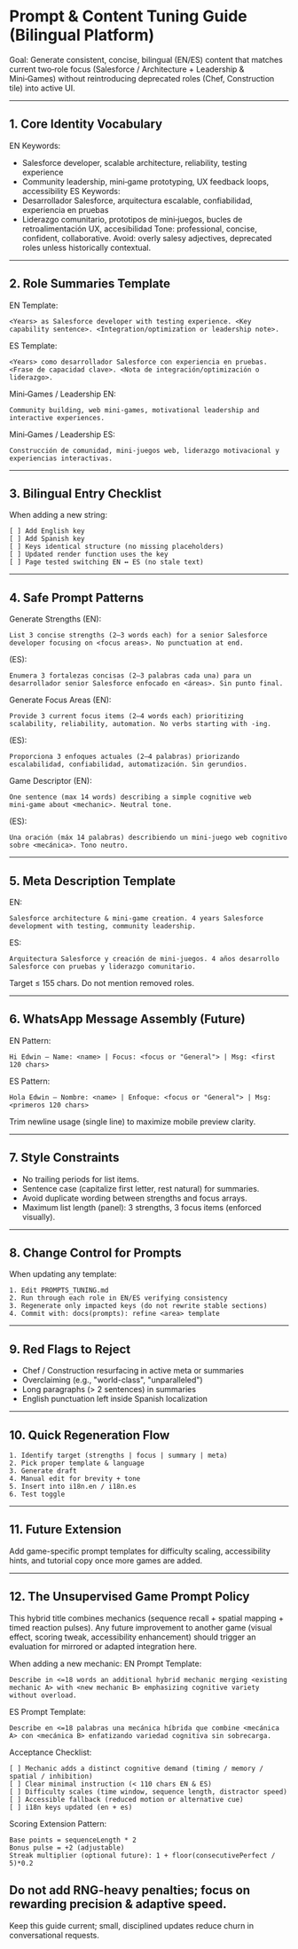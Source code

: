 # Prompt & Content Tuning Guide (Bilingual Platform)

Goal: Generate consistent, concise, bilingual (EN/ES) content that matches current two‑role focus (Salesforce / Architecture + Leadership & Mini‑Games) without reintroducing deprecated roles (Chef, Construction tile) into active UI.

---
## 1. Core Identity Vocabulary
EN Keywords:
- Salesforce developer, scalable architecture, reliability, testing experience
- Community leadership, mini‑game prototyping, UX feedback loops, accessibility
ES Keywords:
- Desarrollador Salesforce, arquitectura escalable, confiabilidad, experiencia en pruebas
- Liderazgo comunitario, prototipos de mini‑juegos, bucles de retroalimentación UX, accesibilidad
Tone: professional, concise, confident, collaborative.
Avoid: overly salesy adjectives, deprecated roles unless historically contextual.

---
## 2. Role Summaries Template
EN Template:
```
<Years> as Salesforce developer with testing experience. <Key capability sentence>. <Integration/optimization or leadership note>.
```
ES Template:
```
<Years> como desarrollador Salesforce con experiencia en pruebas. <Frase de capacidad clave>. <Nota de integración/optimización o liderazgo>.
```

Mini‑Games / Leadership EN:
```
Community building, web mini‑games, motivational leadership and interactive experiences.
```
Mini‑Games / Leadership ES:
```
Construcción de comunidad, mini‑juegos web, liderazgo motivacional y experiencias interactivas.
```

---
## 3. Bilingual Entry Checklist
When adding a new string:
```
[ ] Add English key
[ ] Add Spanish key
[ ] Keys identical structure (no missing placeholders)
[ ] Updated render function uses the key
[ ] Page tested switching EN ↔ ES (no stale text)
```

---
## 4. Safe Prompt Patterns
Generate Strengths (EN):
```
List 3 concise strengths (2–3 words each) for a senior Salesforce developer focusing on <focus areas>. No punctuation at end.
```
(ES):
```
Enumera 3 fortalezas concisas (2–3 palabras cada una) para un desarrollador senior Salesforce enfocado en <áreas>. Sin punto final.
```

Generate Focus Areas (EN):
```
Provide 3 current focus items (2–4 words each) prioritizing scalability, reliability, automation. No verbs starting with -ing.
```
(ES):
```
Proporciona 3 enfoques actuales (2–4 palabras) priorizando escalabilidad, confiabilidad, automatización. Sin gerundios.
```

Game Descriptor (EN):
```
One sentence (max 14 words) describing a simple cognitive web mini‑game about <mechanic>. Neutral tone.
```
(ES):
```
Una oración (máx 14 palabras) describiendo un mini‑juego web cognitivo sobre <mecánica>. Tono neutro.
```

---
## 5. Meta Description Template
EN:
```
Salesforce architecture & mini‑game creation. 4 years Salesforce development with testing, community leadership.
```
ES:
```
Arquitectura Salesforce y creación de mini‑juegos. 4 años desarrollo Salesforce con pruebas y liderazgo comunitario.
```
Target ≤ 155 chars. Do not mention removed roles.

---
## 6. WhatsApp Message Assembly (Future)
EN Pattern:
```
Hi Edwin – Name: <name> | Focus: <focus or "General"> | Msg: <first 120 chars>
```
ES Pattern:
```
Hola Edwin – Nombre: <name> | Enfoque: <focus or "General"> | Msg: <primeros 120 chars>
```
Trim newline usage (single line) to maximize mobile preview clarity.

---
## 7. Style Constraints
- No trailing periods for list items.
- Sentence case (capitalize first letter, rest natural) for summaries.
- Avoid duplicate wording between strengths and focus arrays.
- Maximum list length (panel): 3 strengths, 3 focus items (enforced visually).

---
## 8. Change Control for Prompts
When updating any template:
```
1. Edit PROMPTS_TUNING.md
2. Run through each role in EN/ES verifying consistency
3. Regenerate only impacted keys (do not rewrite stable sections)
4. Commit with: docs(prompts): refine <area> template
```

---
## 9. Red Flags to Reject
- Chef / Construction resurfacing in active meta or summaries
- Overclaiming (e.g., "world-class", "unparalleled")
- Long paragraphs (> 2 sentences) in summaries
- English punctuation left inside Spanish localization

---
## 10. Quick Regeneration Flow
```
1. Identify target (strengths | focus | summary | meta)
2. Pick proper template & language
3. Generate draft
4. Manual edit for brevity + tone
5. Insert into i18n.en / i18n.es
6. Test toggle
```

---
## 11. Future Extension
Add game-specific prompt templates for difficulty scaling, accessibility hints, and tutorial copy once more games are added.

---
## 12. The Unsupervised Game Prompt Policy
This hybrid title combines mechanics (sequence recall + spatial mapping + timed reaction pulses). Any future improvement to another game (visual effect, scoring tweak, accessibility enhancement) should trigger an evaluation for mirrored or adapted integration here.

When adding a new mechanic:
EN Prompt Template:
```
Describe in <=18 words an additional hybrid mechanic merging <existing mechanic A> with <new mechanic B> emphasizing cognitive variety without overload.
```
ES Prompt Template:
```
Describe en <=18 palabras una mecánica híbrida que combine <mecánica A> con <mecánica B> enfatizando variedad cognitiva sin sobrecarga.
```
Acceptance Checklist:
```
[ ] Mechanic adds a distinct cognitive demand (timing / memory / spatial / inhibition)
[ ] Clear minimal instruction (< 110 chars EN & ES)
[ ] Difficulty scales (time window, sequence length, distractor speed)
[ ] Accessible fallback (reduced motion or alternative cue)
[ ] i18n keys updated (en + es)
```
Scoring Extension Pattern:
```
Base points = sequenceLength * 2
Bonus pulse = +2 (adjustable)
Streak multiplier (optional future): 1 + floor(consecutivePerfect / 5)*0.2
```
Do not add RNG-heavy penalties; focus on rewarding precision & adaptive speed.
---

Keep this guide current; small, disciplined updates reduce churn in conversational requests.
